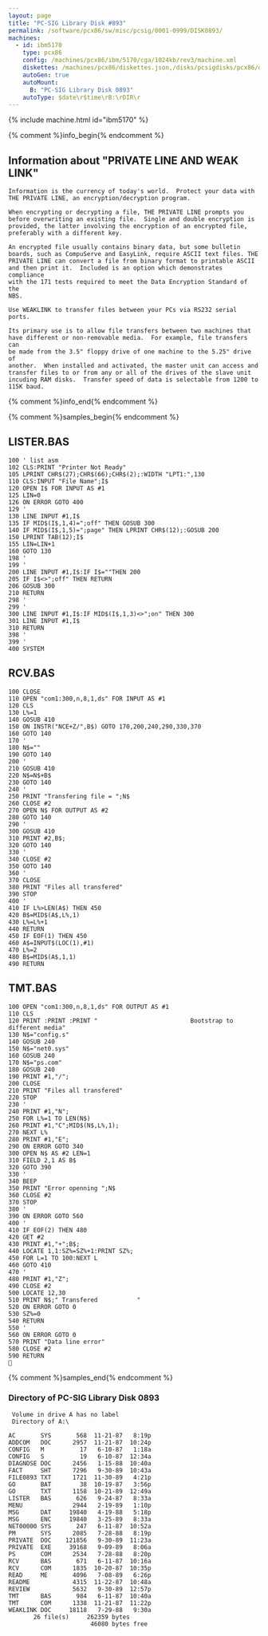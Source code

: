 ```yaml
---
layout: page
title: "PC-SIG Library Disk #893"
permalink: /software/pcx86/sw/misc/pcsig/0001-0999/DISK0893/
machines:
  - id: ibm5170
    type: pcx86
    config: /machines/pcx86/ibm/5170/cga/1024kb/rev3/machine.xml
    diskettes: /machines/pcx86/diskettes.json,/disks/pcsigdisks/pcx86/diskettes.json
    autoGen: true
    autoMount:
      B: "PC-SIG Library Disk 0893"
    autoType: $date\r$time\rB:\rDIR\r
---
```


{% include machine.html id="ibm5170" %}

{% comment %}info_begin{% endcomment %}

## Information about "PRIVATE LINE AND WEAK LINK"

    Information is the currency of today's world.  Protect your data with
    THE PRIVATE LINE, an encryption/decryption program.
    
    When encrypting or decrypting a file, THE PRIVATE LINE prompts you
    before overwriting an existing file.  Single and double encryption is
    provided, the latter involving the encryption of an encrypted file,
    preferably with a different key.
    
    An encrypted file usually contains binary data, but some bulletin
    boards, such as CompuServe and EasyLink, require ASCII text files. THE
    PRIVATE LINE can convert a file from binary format to printable ASCII
    and then print it.  Included is an option which demonstrates compliance
    with the 171 tests required to meet the Data Encryption Standard of the
    NBS.
    
    Use WEAKLINK to transfer files between your PCs via RS232 serial
    ports.
    
    Its primary use is to allow file transfers between two machines that
    have different or non-removable media.  For example, file transfers can
    be made from the 3.5" floppy drive of one machine to the 5.25" drive of
    another.  When installed and activated, the master unit can access and
    transfer files to or from any or all of the drives of the slave unit
    incuding RAM disks.  Transfer speed of data is selectable from 1200 to
    115K baud.
{% comment %}info_end{% endcomment %}

{% comment %}samples_begin{% endcomment %}

## LISTER.BAS

```bas
100 ' list asm
102 CLS:PRINT "Printer Not Ready"
105 LPRINT CHR$(27);CHR$(66);CHR$(2);:WIDTH "LPT1:",130
110 CLS:INPUT "File Name";I$
120 OPEN I$ FOR INPUT AS #1
125 LIN=0
126 ON ERROR GOTO 400
129 '
130 LINE INPUT #1,I$
135 IF MID$(I$,1,4)=";off" THEN GOSUB 300
140 IF MID$(I$,1,5)=";page" THEN LPRINT CHR$(12);:GOSUB 200
150 LPRINT TAB(12);I$
155 LIN=LIN+1
160 GOTO 130
198 '
199 '
200 LINE INPUT #1,I$:IF I$=""THEN 200
205 IF I$<>";off" THEN RETURN
206 GOSUB 300
210 RETURN
298 '
299 '
300 LINE INPUT #1,I$:IF MID$(I$,1,3)<>";on" THEN 300
301 LINE INPUT #1,I$
310 RETURN
398 '
399 '
400 SYSTEM
```

## RCV.BAS

```bas
100 CLOSE
110 OPEN "com1:300,n,8,1,ds" FOR INPUT AS #1
120 CLS
130 L%=1
140 GOSUB 410
150 ON INSTR("NCE+Z/",B$) GOTO 170,200,240,290,330,370
160 GOTO 140
170 '
180 N$=""
190 GOTO 140
200 '
210 GOSUB 410
220 N$=N$+B$
230 GOTO 140
240 '
250 PRINT "Transfering file = ";N$
260 CLOSE #2
270 OPEN N$ FOR OUTPUT AS #2
280 GOTO 140
290 '
300 GOSUB 410
310 PRINT #2,B$;
320 GOTO 140
330 '
340 CLOSE #2
350 GOTO 140
360 '
370 CLOSE
380 PRINT "Files all transfered"
390 STOP
400 '
410 IF L%>LEN(A$) THEN 450
420 B$=MID$(A$,L%,1)
430 L%=L%+1
440 RETURN
450 IF EOF(1) THEN 450
460 A$=INPUT$(LOC(1),#1)
470 L%=2
480 B$=MID$(A$,1,1)
490 RETURN
```

## TMT.BAS

```bas
100 OPEN "com1:300,n,8,1,ds" FOR OUTPUT AS #1
110 CLS
120 PRINT :PRINT :PRINT "                          Bootstrap to different media"
130 N$="config.s"
140 GOSUB 240
150 N$="net0.sys"
160 GOSUB 240
170 N$="ps.com"
180 GOSUB 240
190 PRINT #1,"/";
200 CLOSE
210 PRINT "Files all transfered"
220 STOP
230 '
240 PRINT #1,"N";
250 FOR L%=1 TO LEN(N$)
260 PRINT #1,"C";MID$(N$,L%,1);
270 NEXT L%
280 PRINT #1,"E";
290 ON ERROR GOTO 340
300 OPEN N$ AS #2 LEN=1
310 FIELD 2,1 AS B$
320 GOTO 390
330 '
340 BEEP
350 PRINT "Error openning ";N$
360 CLOSE #2
370 STOP
380 '
390 ON ERROR GOTO 560
400 '
410 IF EOF(2) THEN 480
420 GET #2
430 PRINT #1,"+";B$;
440 LOCATE 1,1:SZ%=SZ%+1:PRINT SZ%;
450 FOR L=1 TO 100:NEXT L
460 GOTO 410
470 '
480 PRINT #1,"Z";
490 CLOSE #2
500 LOCATE 12,30
510 PRINT N$;" Transfered           "
520 ON ERROR GOTO 0
530 SZ%=0
540 RETURN
550 '
560 ON ERROR GOTO 0
570 PRINT "Data line error"
580 CLOSE #2
590 RETURN

```

{% comment %}samples_end{% endcomment %}

### Directory of PC-SIG Library Disk 0893

     Volume in drive A has no label
     Directory of A:\

    AC       SYS       568  11-21-87   8:19p
    ADDCOM   DOC      2957  11-21-87  10:24p
    CONFIG   M          17   6-10-87   1:18a
    CONFIG   S          19   6-10-87  12:34a
    DIAGNOSE DOC      2456   1-15-88  10:40a
    FACT     SHT      7296   9-30-89  10:43a
    FILE0893 TXT      1721  11-30-89   4:21p
    GO       BAT        38  10-19-87   3:56p
    GO       TXT      1158  10-21-89  12:49a
    LISTER   BAS       626   9-24-87   8:33a
    MENU              2944   2-19-89   1:10p
    MSG      DAT     19840   4-19-88   5:18p
    MSG      ENC     19840   3-25-89   8:33a
    NET00000 SYS       247   6-11-87  10:52a
    PM       SYS      2085   7-28-88   8:19p
    PRIVATE  DOC    121856   9-30-89  11:23a
    PRIVATE  EXE     39168   9-09-89   8:06a
    PS       COM      2534   7-28-88   8:20p
    RCV      BAS       671   6-11-87  10:16a
    RCV      COM      1835  10-20-87  10:35p
    READ     ME       4096   7-08-89   6:26p
    README            4315  11-22-87  10:48a
    REVIEW            5632   9-30-89  12:57p
    TMT      BAS       984   6-11-87  10:40a
    TMT      COM      1338  11-21-87  11:22p
    WEAKLINK DOC     18118   7-29-88   9:30a
           26 file(s)     262359 bytes
                           46080 bytes free
